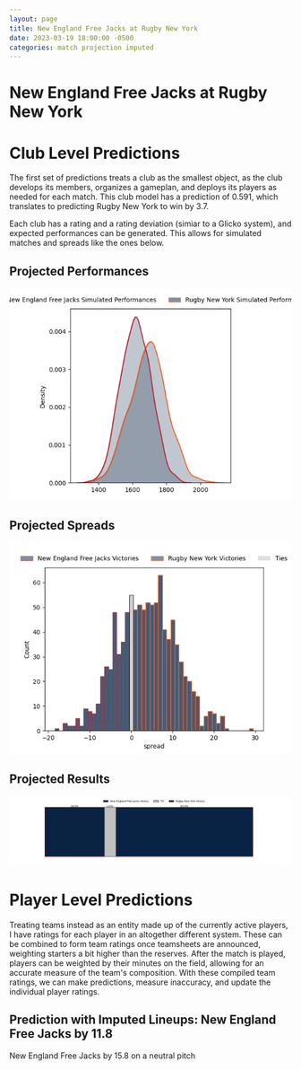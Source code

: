 ```yaml
---  
layout: page  
title: New England Free Jacks at Rugby New York  
date: 2023-03-19 18:00:00 -0500  
categories: match projection imputed  
---
```

# New England Free Jacks at Rugby New York

# Club Level Predictions


The first set of predictions treats a club as the smallest object, as the club develops its members, organizes a gameplan, and deploys its players as needed for each match. This club model has a prediction of 0.591, which translates to predicting Rugby New York to win by 3.7.

Each club has a rating and a rating deviation (simiar to a Glicko system), and expected performances can be generated. This allows for simulated matches and spreads like the ones below.
## Projected Performances


![Projected Performances](plots/performances_2023-03-19-RugbyNewYork-NewEnglandFreeJacks.png)
## Projected Spreads


![Projected Spreads](plots/spreads_2023-03-19-RugbyNewYork-NewEnglandFreeJacks.png)
## Projected Results


![Projected Results](plots/resultbar_2023-03-19-RugbyNewYork-NewEnglandFreeJacks.png)
# Player Level Predictions


Treating teams instead as an entity made up of the currently active players, I have ratings for each player in an altogether different system. These can be combined to form team ratings once teamsheets are announced, weighting starters a bit higher than the reserves. After the match is played, players can be weighted by their minutes on the field, allowing for an accurate measure of the team's composition. With these compiled team ratings, we can make predictions, measure inaccuracy, and update the individual player ratings.
## Prediction with Imputed Lineups: New England Free Jacks by 11.8


New England Free Jacks by 15.8 on a neutral pitch

